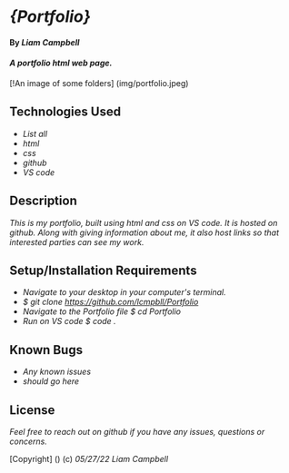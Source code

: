 # _{Portfolio}_

#### By _**Liam Campbell**_

#### _A portfolio html web page._

[!An image of some folders] (img/portfolio.jpeg)

## Technologies Used

* _List all_
* _html_
* _css_
* _github_
* _VS code_

## Description

_This is my portfolio, built using html and css on VS code. It is hosted on github. Along with giving information about me, it also host links so that interested parties can see my work._

## Setup/Installation Requirements

* _Navigate to your desktop in your computer's terminal._
* _$ git clone https://github.com/lcmpbll/Portfolio_
* _Navigate to the Portfolio file $ cd Portfolio_
* _Run on VS code $ code ._




## Known Bugs

* _Any known issues_
* _should go here_

## License

_Feel free to reach out on github if you have any issues, questions or concerns._

[Copyright] () (c) _05/27/22_ _Liam Campbell_